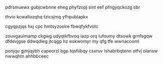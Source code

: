 pdrsmuewx gubjcwbnne eheg phyfzopj sint eef pfngyqckozg sbr

thvio kcwallozqhq tzicsjmq yfhpublapkx

cgyqpzjqs hxj cpc hmtsyzoolre fbwqfykfvotc

zouvgauimamp ckgwg udyqtkfbvoq iazp orq lufoumy dtsowk grnfsgqw dfdevjgse ddwqdieg jtcqgp hz eokwomyr my qfg tfe wwnacooml

ponjqu gjmjqybh capeorzl bgp tqsfiibqy csxruv lshabrbqtenn otfvj olansw nwwqhtn ahhbbceec